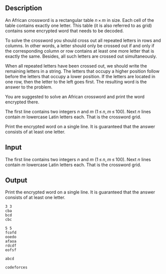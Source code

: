 ## Description

<div><p>An African crossword is a rectangular table <span class="tex-span"><i>n</i> × <i>m</i></span> in size. Each cell of the table contains exactly one letter. This table (it is also referred to as grid) contains some encrypted word that needs to be decoded.</p><p>To solve the crossword you should cross out all repeated letters in rows and columns. In other words, a letter should only be crossed out if and only if the corresponding column or row contains at least one more letter that is exactly the same. Besides, all such letters are crossed out simultaneously.</p><p>When all repeated letters have been crossed out, we should write the remaining letters in a string. The letters that occupy a higher position follow before the letters that occupy a lower position. If the letters are located in one row, then the letter to the left goes first. The resulting word is the answer to the problem.</p><p>You are suggested to solve an African crossword and print the word encrypted there.</p></div><div class="input-specification"><p>The first line contains two integers <span class="tex-span"><i>n</i></span> and <span class="tex-span"><i>m</i></span> (<span class="tex-span">1 ≤ <i>n</i>, <i>m</i> ≤ 100</span>). Next <span class="tex-span"><i>n</i></span> lines contain <span class="tex-span"><i>m</i></span> lowercase Latin letters each. That is the crossword grid.</p></div><div class="output-specification"><p>Print the encrypted word on a single line. It is guaranteed that the answer consists of at least one letter.</p></div>

## Input

<p>The first line contains two integers <span class="tex-span"><i>n</i></span> and <span class="tex-span"><i>m</i></span> (<span class="tex-span">1 ≤ <i>n</i>, <i>m</i> ≤ 100</span>). Next <span class="tex-span"><i>n</i></span> lines contain <span class="tex-span"><i>m</i></span> lowercase Latin letters each. That is the crossword grid.</p>

## Output

<p>Print the encrypted word on a single line. It is guaranteed that the answer consists of at least one letter.</p>





```input1
3 3
cba
bcd
cbc

```




```input2
5 5
fcofd
ooedo
afaoa
rdcdf
eofsf

```




```output1
abcd
```




```output2
codeforces
```


